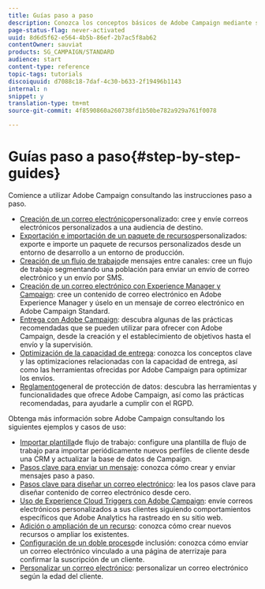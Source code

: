 ```yaml
---
title: Guías paso a paso
description: Conozca los conceptos básicos de Adobe Campaign mediante sencillos procedimientos paso a paso y experimente el poder de la solución.
page-status-flag: never-activated
uuid: 8d6d5f62-e564-4b5b-86ef-2b7ac5f8ab62
contentOwner: sauviat
products: SG_CAMPAIGN/STANDARD
audience: start
content-type: reference
topic-tags: tutorials
discoiquuid: d7088c18-7daf-4c30-b633-2f19496b1143
internal: n
snippet: y
translation-type: tm+mt
source-git-commit: 4f8590860a260738fd1b50be782a929a761f0078

---
```



# Guías paso a paso{#step-by-step-guides}

Comience a utilizar Adobe Campaign consultando las instrucciones paso a paso.

* [Creación de un correo electrónico](https://helpx.adobe.com/campaign/kb/acs-get-started-with-emails.html)personalizado: cree y envíe correos electrónicos personalizados a una audiencia de destino.
* [Exportación e importación de un paquete de recursos](https://docs.campaign.adobe.com/doc/standard/getting_started/en/ACS_ImportExport.html)personalizados: exporte e importe un paquete de recursos personalizados desde un entorno de desarrollo a un entorno de producción.
* [Creación de un flujo de trabajo](https://docs.campaign.adobe.com/doc/standard/getting_started/en/ACS_WorkflowSegmentation.html)de mensajes entre canales: cree un flujo de trabajo segmentando una población para enviar un envío de correo electrónico y un envío por SMS.
* [Creación de un correo electrónico con Experience Manager y Campaign](https://docs.campaign.adobe.com/doc/standard/getting_started/en/ACS_AEM.html): cree un contenido de correo electrónico en Adobe Experience Manager y úselo en un mensaje de correo electrónico en Adobe Campaign Standard.
* [Entrega con Adobe Campaign](https://helpx.adobe.com/campaign/kb/delivery-best-practices.html): descubra algunas de las prácticas recomendadas que se pueden utilizar para ofrecer con Adobe Campaign, desde la creación y el establecimiento de objetivos hasta el envío y la supervisión.
* [Optimización de la capacidad de entrega](https://docs.campaign.adobe.com/doc/standard/getting_started/en/ACS_Deliverability.html): conozca los conceptos clave y las optimizaciones relacionadas con la capacidad de entrega, así como las herramientas ofrecidas por Adobe Campaign para optimizar los envíos.
* [Reglamento](https://docs.campaign.adobe.com/doc/standard/getting_started/en/ACS_GDPR.html)general de protección de datos: descubra las herramientas y funcionalidades que ofrece Adobe Campaign, así como las prácticas recomendadas, para ayudarle a cumplir con el RGPD.

Obtenga más información sobre Adobe Campaign consultando los siguientes ejemplos y casos de uso:

* [Importar plantilla](../../automating/using/importing-data.md#example--import-workflow-template)de flujo de trabajo: configure una plantilla de flujo de trabajo para importar periódicamente nuevos perfiles de cliente desde una CRM y actualizar la base de datos de Campaign.
* [Pasos clave para enviar un mensaje](../../channels/using/key-steps-to-send-a-message.md): conozca cómo crear y enviar mensajes paso a paso.
* [Pasos clave para diseñar un correo electrónico](../../designing/using/designing-from-scratch.md#designing-an-email-content-from-scratch): lea los pasos clave para diseñar contenido de correo electrónico desde cero.
* [Uso de Experience Cloud Triggers con Adobe Campaign](../../integrating/using/abandonment-triggers-use-cases.md): envíe correos electrónicos personalizados a sus clientes siguiendo comportamientos específicos que Adobe Analytics ha rastreado en su sitio web.
* [Adición o ampliación de un recurso](../../developing/using/key-steps-to-add-a-resource.md): conozca cómo crear nuevos recursos o ampliar los existentes.
* [Configuración de un doble proceso](../../channels/using/setting-up-a-double-opt-in-process.md)de inclusión: conozca cómo enviar un correo electrónico vinculado a una página de aterrizaje para confirmar la suscripción de un cliente.
* [Personalizar un correo electrónico](../../designing/using/personalization.md#example-email-personalization): personalizar un correo electrónico según la edad del cliente.
